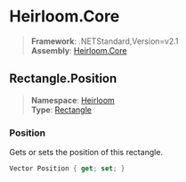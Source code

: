 # Heirloom.Core

> **Framework**: .NETStandard,Version=v2.1  
> **Assembly**: [Heirloom.Core][0]  

## Rectangle.Position

> **Namespace**: [Heirloom][0]  
> **Type**: [Rectangle][1]  

### Position

Gets or sets the position of this rectangle.

```cs
Vector Position { get; set; }
```

[0]: ../Heirloom.Core.md
[1]: Heirloom.Rectangle.md
